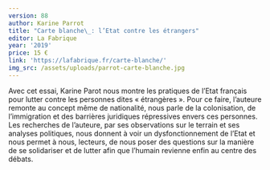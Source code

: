```yaml
---
version: 88
author: Karine Parrot
title: "Carte blanche\_: l’Etat contre les étrangers"
editor: La Fabrique
year: '2019'
price: 15 €
link: 'https://lafabrique.fr/carte-blanche/'
img_src: /assets/uploads/parrot-carte-blanche.jpg
---
```

Avec cet essai, Karine Parot nous montre les pratiques de l’Etat français pour lutter contre les personnes dites «&nbsp;étrangères&nbsp;». Pour ce faire, l’auteure remonte au concept même de nationalité, nous parle de la colonisation, de l’immigration et des barrières juridiques répressives envers ces personnes. Les recherches de l’auteure, par ses observations sur le terrain et ses analyses politiques, nous donnent à voir un dysfonctionnement de l’Etat et nous permet à nous, lecteurs, de nous poser des questions sur la manière de se solidariser et de lutter afin que l’humain revienne enfin au centre des débats.

